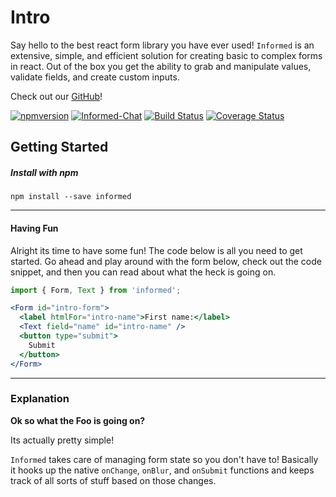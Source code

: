 # Intro

Say hello to the best react form library you have ever used! `Informed` is an extensive, simple, and efficient solution for creating basic to complex forms in react. Out of the box you get the ability to grab and manipulate values, validate fields, and create custom inputs.

Check out our [GitHub](https://github.com/joepuzzo/informed)!

[![npmversion](https://img.shields.io/npm/v/informed.svg)](https://www.npmjs.com/package/informed)
[![Informed-Chat](https://img.shields.io/badge/slack-informed--chat-blue.svg)](https://spectrum.chat/informed)
[![Build Status](https://travis-ci.org/joepuzzo/informed.svg?branch=master)](https://travis-ci.org/joepuzzo/informed)
[![Coverage Status](https://coveralls.io/repos/github/joepuzzo/informed/badge.svg?branch=master)](https://coveralls.io/github/joepuzzo/informed?branch=master)

## Getting Started

##### Install with npm
```
npm install --save informed
```

---

#### Having Fun

Alright its time to have some fun! The code below is all you need to get
started. Go ahead and play around with the form below, check out the code
snippet, and then you can read about what the heck is going on.

<!-- STORY -->

```jsx
import { Form, Text } from 'informed';

<Form id="intro-form">
  <label htmlFor="intro-name">First name:</label>
  <Text field="name" id="intro-name" />
  <button type="submit">
    Submit
  </button>
</Form>
```

---

### Explanation

**Ok so what the Foo is going on?**

Its actually pretty simple!

`Informed` takes care of managing form state so you don't have to! Basically
it hooks up the native `onChange`, `onBlur`, and `onSubmit` functions and keeps track of
all sorts of stuff based on those changes.

<br/>
